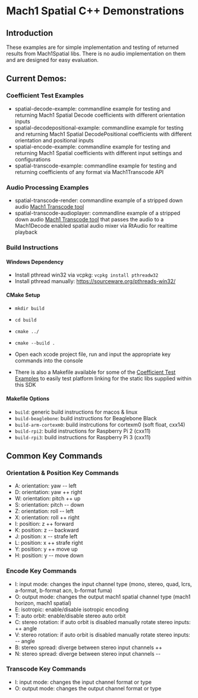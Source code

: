 # Mach1 Spatial C++ Demonstrations

## Introduction
These examples are for simple implementation and testing of returned results from Mach1Spatial libs. There is no audio implementation on them and are designed for easy evaluation.

## Current Demos:

<h3 id="Coefficient-Test-Examples">Coefficient Test Examples</h3>

 - spatial-decode-example: commandline example for testing and returning Mach1 Spatial Decode coefficients with different orientation inputs
 - spatial-decodepositional-example: commandline example for testing and returning Mach1 Spatial DecodePositional coefficients with different orientation and positional inputs
 - spatial-encode-example: commandline example for testing and returning Mach1 Spatial coefficients with different input settings and configurations
 - spatial-transcode-example: commandline example for testing and returning coefficients of any format via Mach1Transcode API

### Audio Processing Examples
 - spatial-transcode-render: commandline example of a stripped down audio [Mach1 Transcode tool](https://github.com/Mach1Studios/m1-sdk/tree/master/executables)
 - spatial-transcode-audioplayer: commandline example of a stripped down audio [Mach1 Transcode tool](https://github.com/Mach1Studios/m1-sdk/tree/master/executables) that passes the audio to a Mach1Decode enabled spatial audio mixer via RtAudio for realtime playback

### Build Instructions

#### Windows Dependency
 - Install pthread win32 via vcpkg: `vcpkg install pthreadw32`
 - Install pthread manually: https://sourceware.org/pthreads-win32/

#### CMake Setup
 - `mkdir build`
 - `cd build`
 - `cmake ../`
 - `cmake --build .`

 - Open each xcode project file, run and input the appropriate key commands into the console
 - There is also a Makefile available for some of the [Coefficient Test Examples](Coefficient-Test-Examples) to easily test platform linking for the static libs supplied within this SDK

#### Makefile Options
 - `build`: generic build instructions for macos & linux
 - `build-beaglebone`: build instructions for Beaglebone Black
 - `build-arm-cortexm0`: build instrcutions for cortexm0 (soft float, cxx14)
 - `build-rpi2`: build instructions for Raspberry Pi 2 (cxx11)
 - `build-rpi3`: build instructions for Raspberry Pi 3 (cxx11)

## Common Key Commands

### Orientation & Position Key Commands
 - A: orientation: yaw -- left
 - D: orientation: yaw ++ right
 - W: orientation: pitch ++ up
 - S: orientation: pitch -- down
 - Z: orientation: roll -- left
 - X: orientation: roll ++ right
 - I: position: z ++ forward
 - K: position: z -- backward
 - J: position: x -- strafe left
 - L: position: x ++ strafe right
 - Y: position: y ++ move up
 - H: position: y -- move down

### Encode Key Commands
 - I: input mode: changes the input channel type (mono, stereo, quad, lcrs, a-format, b-format acn, b-format fuma)
 - O: output mode: changes the output mach1 spatial channel type (mach1 horizon, mach1 spatial)
 - E: isotropic: enable/disable isotropic encoding
 - T: auto orbit: enable/disable stereo auto orbit
 - C: stereo rotation: if auto orbit is disabled manually rotate stereo inputs: ++ angle
 - V: stereo rotation: if auto orbit is disabled manually rotate stereo inputs: -- angle
 - B: stereo spread: diverge between stereo input channels ++
 - N: stereo spread: diverge between stereo input channels --

### Transcode Key Commands
 - I: input mode: changes the input channel format or type
 - O: output mode: changes the output channel format or type

